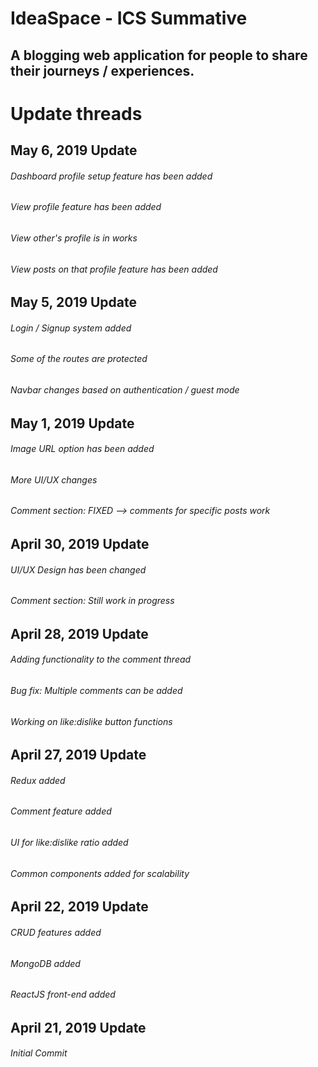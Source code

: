 # IdeaSpace - ICS Summative

## A blogging web application for people to share their journeys / experiences.

# Update threads

## May 6, 2019 Update

###### Dashboard profile setup feature has been added

###### View profile feature has been added

###### View other's profile is in works

###### View posts on that profile feature has been added

## May 5, 2019 Update

###### Login / Signup system added

###### Some of the routes are protected

###### Navbar changes based on authentication / guest mode

## May 1, 2019 Update

###### Image URL option has been added

###### More UI/UX changes

###### Comment section: FIXED --> comments for specific posts work

## April 30, 2019 Update

###### UI/UX Design has been changed

###### Comment section: Still work in progress

## April 28, 2019 Update

###### Adding functionality to the comment thread

###### Bug fix: Multiple comments can be added

###### Working on like:dislike button functions

## April 27, 2019 Update

###### Redux added

###### Comment feature added

###### UI for like:dislike ratio added

###### Common components added for scalability

## April 22, 2019 Update

###### CRUD features added

###### MongoDB added

###### ReactJS front-end added

## April 21, 2019 Update

###### Initial Commit
